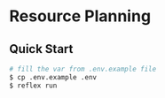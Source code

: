 # Resource Planning

## Quick Start

```bash
# fill the var from .env.example file
$ cp .env.example .env
$ reflex run
```
